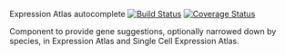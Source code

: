 Expression Atlas autocomplete
[![Build Status](https://travis-ci.org/ebi-gene-expression-group/expression-atlas-autocomplete.svg?branch=master)](https://travis-ci.org/ebi-gene-expression-group/expression-atlas-autocomplete) [![Coverage Status](https://coveralls.io/repos/github/ebi-gene-expression-group/expression-atlas-autocomplete/badge.svg?branch=feature%2F157775199-species-dropdown-list-current-species-only)](https://coveralls.io/github/ebi-gene-expression-group/expression-atlas-autocomplete?branch=feature%2F157775199-species-dropdown-list-current-species-only)

Component to provide gene suggestions, optionally narrowed down by species, in Expression Atlas and Single Cell
Expression Atlas.
